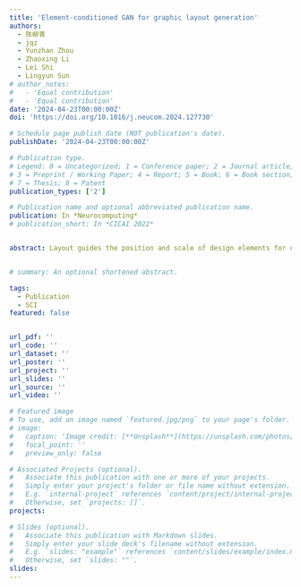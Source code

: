 ```yaml
---
title: 'Element-conditioned GAN for graphic layout generation'
authors:
  - 陈柳青
  - jqz
  - Yunzhan Zhou
  - Zhaoxing Li
  - Lei Shi
  - Lingyun Sun
# author_notes:
#   - 'Equal contribution'
#   - 'Equal contribution'
date: '2024-04-23T00:00:00Z'
doi: 'https://doi.org/10.1016/j.neucom.2024.127730'

# Schedule page publish date (NOT publication's date).
publishDate: '2024-04-23T00:00:00Z'

# Publication type.
# Legend: 0 = Uncategorized; 1 = Conference paper; 2 = Journal article;
# 3 = Preprint / Working Paper; 4 = Report; 5 = Book; 6 = Book section;
# 7 = Thesis; 8 = Patent
publication_types: ['2']

# Publication name and optional abbreviated publication name.
publication: In *Neurocomputing*
# publication_short: In *CICAI 2022*


abstract: Layout guides the position and scale of design elements for desirable aesthetics and effective demonstration. Recently, Generative Adversarial Networks (GANs) have proved their capability in generating effective layouts. However, current GANs ignore the situation where the amounts and types of the input design elements are given and determined. In this paper, we propose EcGAN, an element-conditioned GAN for graphic layout generation conditioned on specified design elements (design elements’ amount and types). We represent each element by a bounding box and propose three components:element mask, element condition loss and two-step discriminators, to solve the bounding box modelling problem for element-conditioned layout generation. Experiments reveal that EcGAN outperforms existing methods quantitatively and qualitatively. We also perform detailed ablation studies to highlight the effect of each component and a user study to further validate our model. Finally, we demonstrate two of EcGAN’s applications for practical design scenarios.


# summary: An optional shortened abstract.

tags:
  - Publication
  - SCI
featured: false


url_pdf: ''
url_code: ''
url_dataset: ''
url_poster: ''
url_project: ''
url_slides: ''
url_source: ''
url_video: ''

# Featured image
# To use, add an image named `featured.jpg/png` to your page's folder.
# image:
#   caption: 'Image credit: [**Unsplash**](https://unsplash.com/photos/jdD8gXaTZsc)'
#   focal_point: ''
#   preview_only: false

# Associated Projects (optional).
#   Associate this publication with one or more of your projects.
#   Simply enter your project's folder or file name without extension.
#   E.g. `internal-project` references `content/project/internal-project/index.md`.
#   Otherwise, set `projects: []`.
projects: 

# Slides (optional).
#   Associate this publication with Markdown slides.
#   Simply enter your slide deck's filename without extension.
#   E.g. `slides: "example"` references `content/slides/example/index.md`.
#   Otherwise, set `slides: ""`.
slides:
---
```

<!-- 
{{% callout note %}}
Click the _Cite_ button above to demo the feature to enable visitors to import publication metadata into their reference management software.
{{% /callout %}}

Supplementary notes can be added here, including [code and math](https://wowchemy.com/docs/content/writing-markdown-latex/). -->